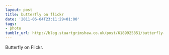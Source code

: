 ```yaml
---
layout: post
title: butterfly on flickr
date: '2011-06-04T23:11:29+01:00'
tags:
- photo
tumblr_url: http://blog.stuartgrimshaw.co.uk/post/6189925851/butterfly-on-flickr
---
```

Butterfly on Flickr.
